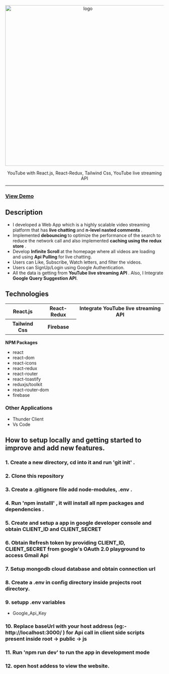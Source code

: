 <div align="center">

  <img src="https://feeds.abplive.com/onecms/images/uploaded-images/2022/01/31/0dfe05d1f843d2705c096b93ccb80e54_original.jpg?" alt="logo" width="510" height="auto" />

  <p>
 YouTube with React.js, React-Redux, Tailwind Css, YouTube live streaming API
  </p>

</div>

<hr>
<h3> <a href= "https://youtube09.netlify.app/" >View Demo</a> </h3>
<h2>Description</h2>

- I developed a Web App which is a highly scalable video streaming platform that has <b> live chatting </b> and <b> n-level nasted comments </b>.
- Implemented <b> debouncing </b> to optimize the performance of the search to reduce the network call and also implemented <b> caching using the redux store </b>.
- Develop <b> Infinite Scroll </b> at the homepage where all videos are loading and using <b> Api Pulling </b> for live chatting.
- Users can Like, Subscribe, Watch letters, and filter the videos.
- Users can SignUp/Login using Google Authentication.
- All the data is getting from <b> YouTube live streaming API </b>. Also, I Integrate <b>Google Query Suggestion API</b>.

<h2>Technologies</h2>
<table>
      <tbody>
        <tr>
          <th>React.js</th>
           <th>React-Redux</th>
           <th> Integrate YouTube live streaming API</th>
        </tr>
          <tr>
           <th>Tailwind Css</th>
           <th> Firebase</th>
         </tr>
      </tbody>    
</table

### <b> NPM Packages </b>

- react
- react-dom
- react-icons
- react-redux
- react-router
- react-toastify
- reduxjs/toolkit
- react-router-dom
- firebase

### Other Applications

- Thunder Client
- Vs Code

## How to setup locally and getting started to improve and add new features.

### 1. Create a new directory, cd into it and run 'git init' .

### 2. Clone this repository

### 3. Create a .gitignore file add node-modules, .env .

### 4. Run 'npm installl' , it will install all npm packages and dependencies .

### 5. Create and setup a app in google developer console and obtain CLIENT_ID and CLIENT_SECRET

### 6. Obtain Refresh token by providing CLIENT_ID, CLIENT_SECRET from google's OAuth 2.0 playground to access Gmail Api

### 7. Setup mongodb cloud database and obtain connection url

### 8. Create a .env in config directory inside projects root directory.

### 9. setupp .env variables

- Google_Api_Key

### 10. Replace baseUrl with your host address (eg:- http://localhost:3000/ ) for Api call in client side scripts present inside root -> public -> js

### 11. Run 'npm run dev' to run the app in development mode

### 12. open host addess to view the website.
